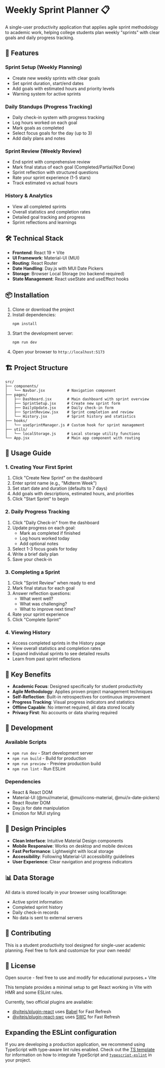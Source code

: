 # Weekly Sprint Planner 📋

A single-user productivity application that applies agile sprint methodology to academic work, helping college students plan weekly "sprints" with clear goals and daily progress tracking.

## 🚀 Features

### Sprint Setup (Weekly Planning)

- Create new weekly sprints with clear goals
- Set sprint duration, start/end dates
- Add goals with estimated hours and priority levels
- Warning system for active sprints

### Daily Standups (Progress Tracking)

- Daily check-in system with progress tracking
- Log hours worked on each goal
- Mark goals as completed
- Select focus goals for the day (up to 3)
- Add daily plans and notes

### Sprint Review (Weekly Review)

- End sprint with comprehensive review
- Mark final status of each goal (Completed/Partial/Not Done)
- Sprint reflection with structured questions
- Rate your sprint experience (1-5 stars)
- Track estimated vs actual hours

### History & Analytics

- View all completed sprints
- Overall statistics and completion rates
- Detailed goal tracking and progress
- Sprint reflections and learnings

## 🛠 Technical Stack

- **Frontend**: React 19 + Vite
- **UI Framework**: Material-UI (MUI)
- **Routing**: React Router
- **Date Handling**: Day.js with MUI Date Pickers
- **Storage**: Browser Local Storage (no backend required)
- **State Management**: React useState and useEffect hooks

## 📦 Installation

1. Clone or download the project
2. Install dependencies:
   ```bash
   npm install
   ```
3. Start the development server:
   ```bash
   npm run dev
   ```
4. Open your browser to `http://localhost:5173`

## 🏗 Project Structure

```
src/
├── components/
│   └── Navbar.jsx          # Navigation component
├── pages/
│   ├── Dashboard.jsx       # Main dashboard with sprint overview
│   ├── SprintSetup.jsx     # Create new sprint form
│   ├── DailyUpdate.jsx     # Daily check-in form
│   ├── SprintReview.jsx    # Sprint completion and review
│   └── History.jsx         # Sprint history and statistics
├── hooks/
│   └── useSprintManager.js # Custom hook for sprint management
├── utils/
│   └── localStorage.js     # Local storage utility functions
└── App.jsx                 # Main app component with routing
```

## 📱 Usage Guide

### 1. Creating Your First Sprint

1. Click "Create New Sprint" on the dashboard
2. Enter sprint name (e.g., "Midterm Week")
3. Set start date and duration (defaults to 7 days)
4. Add goals with descriptions, estimated hours, and priorities
5. Click "Start Sprint" to begin

### 2. Daily Progress Tracking

1. Click "Daily Check-in" from the dashboard
2. Update progress on each goal:
   - Mark as completed if finished
   - Log hours worked today
   - Add optional notes
3. Select 1-3 focus goals for today
4. Write a brief daily plan
5. Save your check-in

### 3. Completing a Sprint

1. Click "Sprint Review" when ready to end
2. Mark final status for each goal
3. Answer reflection questions:
   - What went well?
   - What was challenging?
   - What to improve next time?
4. Rate your sprint experience
5. Click "Complete Sprint"

### 4. Viewing History

- Access completed sprints in the History page
- View overall statistics and completion rates
- Expand individual sprints to see detailed results
- Learn from past sprint reflections

## 🎯 Key Benefits

- **Academic Focus**: Designed specifically for student productivity
- **Agile Methodology**: Applies proven project management techniques
- **Self-Reflection**: Built-in retrospectives for continuous improvement
- **Progress Tracking**: Visual progress indicators and statistics
- **Offline Capable**: No internet required, all data stored locally
- **Privacy First**: No accounts or data sharing required

## 🔧 Development

### Available Scripts

- `npm run dev` - Start development server
- `npm run build` - Build for production
- `npm run preview` - Preview production build
- `npm run lint` - Run ESLint

### Dependencies

- React & React DOM
- Material-UI (@mui/material, @mui/icons-material, @mui/x-date-pickers)
- React Router DOM
- Day.js for date manipulation
- Emotion for MUI styling

## 🎨 Design Principles

- **Clean Interface**: Intuitive Material Design components
- **Mobile Responsive**: Works on desktop and mobile devices
- **Fast Performance**: Lightweight with local storage
- **Accessibility**: Following Material-UI accessibility guidelines
- **User Experience**: Clear navigation and progress indicators

## 📊 Data Storage

All data is stored locally in your browser using localStorage:

- Active sprint information
- Completed sprint history
- Daily check-in records
- No data is sent to external servers

## 🤝 Contributing

This is a student productivity tool designed for single-user academic planning. Feel free to fork and customize for your own needs!

## 📝 License

Open source - feel free to use and modify for educational purposes.+ Vite

This template provides a minimal setup to get React working in Vite with HMR and some ESLint rules.

Currently, two official plugins are available:

- [@vitejs/plugin-react](https://github.com/vitejs/vite-plugin-react/blob/main/packages/plugin-react) uses [Babel](https://babeljs.io/) for Fast Refresh
- [@vitejs/plugin-react-swc](https://github.com/vitejs/vite-plugin-react/blob/main/packages/plugin-react-swc) uses [SWC](https://swc.rs/) for Fast Refresh

## Expanding the ESLint configuration

If you are developing a production application, we recommend using TypeScript with type-aware lint rules enabled. Check out the [TS template](https://github.com/vitejs/vite/tree/main/packages/create-vite/template-react-ts) for information on how to integrate TypeScript and [`typescript-eslint`](https://typescript-eslint.io) in your project.
